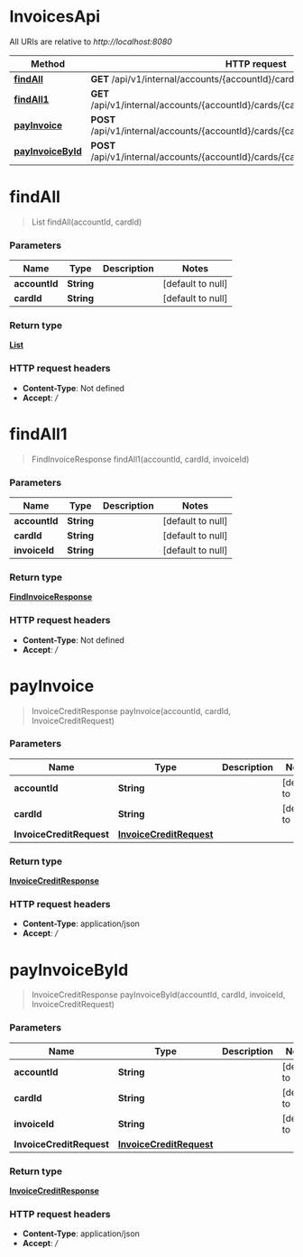# InvoicesApi

All URIs are relative to *http://localhost:8080*

| Method                                              | HTTP request                                                                           | Description |
|-----------------------------------------------------|----------------------------------------------------------------------------------------|-------------|
| [**findAll**](InvoicesApi.md#findAll)               | **GET** /api/v1/internal/accounts/{accountId}/cards/{cardId}/invoices                  |             |
| [**findAll1**](InvoicesApi.md#findAll1)             | **GET** /api/v1/internal/accounts/{accountId}/cards/{cardId}/invoices/{invoiceId}      |             |
| [**payInvoice**](InvoicesApi.md#payInvoice)         | **POST** /api/v1/internal/accounts/{accountId}/cards/{cardId}/invoices/current/pay     |             |
| [**payInvoiceById**](InvoicesApi.md#payInvoiceById) | **POST** /api/v1/internal/accounts/{accountId}/cards/{cardId}/invoices/{invoiceId}/pay |             |

<a name="findAll"></a>

# **findAll**

> List findAll(accountId, cardId)

### Parameters

| Name          | Type       | Description | Notes             |
|---------------|------------|-------------|-------------------|
| **accountId** | **String** |             | [default to null] |
| **cardId**    | **String** |             | [default to null] |

### Return type

[**List**](../Models/FindInvoiceListResponse.md)

### HTTP request headers

- **Content-Type**: Not defined
- **Accept**: */*

<a name="findAll1"></a>

# **findAll1**

> FindInvoiceResponse findAll1(accountId, cardId, invoiceId)

### Parameters

| Name          | Type       | Description | Notes             |
|---------------|------------|-------------|-------------------|
| **accountId** | **String** |             | [default to null] |
| **cardId**    | **String** |             | [default to null] |
| **invoiceId** | **String** |             | [default to null] |

### Return type

[**FindInvoiceResponse**](../Models/FindInvoiceResponse.md)

### HTTP request headers

- **Content-Type**: Not defined
- **Accept**: */*

<a name="payInvoice"></a>

# **payInvoice**

> InvoiceCreditResponse payInvoice(accountId, cardId, InvoiceCreditRequest)

### Parameters

| Name                     | Type                                                          | Description | Notes             |
|--------------------------|---------------------------------------------------------------|-------------|-------------------|
| **accountId**            | **String**                                                    |             | [default to null] |
| **cardId**               | **String**                                                    |             | [default to null] |
| **InvoiceCreditRequest** | [**InvoiceCreditRequest**](../Models/InvoiceCreditRequest.md) |             |                   |

### Return type

[**InvoiceCreditResponse**](../Models/InvoiceCreditResponse.md)

### HTTP request headers

- **Content-Type**: application/json
- **Accept**: */*

<a name="payInvoiceById"></a>

# **payInvoiceById**

> InvoiceCreditResponse payInvoiceById(accountId, cardId, invoiceId, InvoiceCreditRequest)

### Parameters

| Name                     | Type                                                          | Description | Notes             |
|--------------------------|---------------------------------------------------------------|-------------|-------------------|
| **accountId**            | **String**                                                    |             | [default to null] |
| **cardId**               | **String**                                                    |             | [default to null] |
| **invoiceId**            | **String**                                                    |             | [default to null] |
| **InvoiceCreditRequest** | [**InvoiceCreditRequest**](../Models/InvoiceCreditRequest.md) |             |                   |

### Return type

[**InvoiceCreditResponse**](../Models/InvoiceCreditResponse.md)

### HTTP request headers

- **Content-Type**: application/json
- **Accept**: */*


